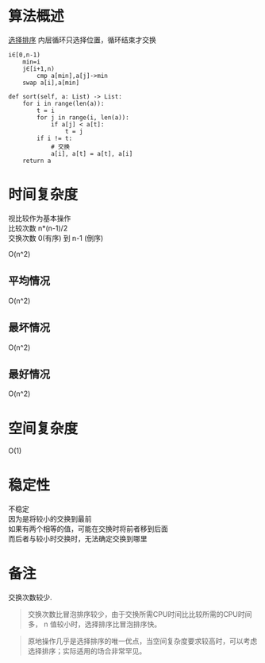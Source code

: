 # 算法概述

[选择排序](https://zh.wikipedia.org/zh-hans/%E9%80%89%E6%8B%A9%E6%8E%92%E5%BA%8F)
内层循环只选择位置，循环结束才交换

    i∈[0,n-1)
        min=i
        j∈[i+1,n)
            cmp a[min],a[j]->min
        swap a[i],a[min]
	
    def sort(self, a: List) -> List:
        for i in range(len(a)):
            t = i
            for j in range(i, len(a)):
                if a[j] < a[t]:
                    t = j
            if i != t:
                # 交换
                a[i], a[t] = a[t], a[i]
        return a



# 时间复杂度
视比较作为基本操作  
比较次数 n*(n-1)/2  
交换次数 0(有序) 到 n-1 (倒序)


O(n^2)

## 平均情况
O(n^2)

## 最坏情况
O(n^2)

## 最好情况
O(n^2)


# 空间复杂度
O(1)

# 稳定性
不稳定  
因为是将较小的交换到最前  
如果有两个相等的值，可能在交换时将前者移到后面  
而后者与较小时交换时，无法确定交换到哪里

# 备注
交换次数较少.
> 交换次数比冒泡排序较少，由于交换所需CPU时间比比较所需的CPU时间多， n 值较小时，选择排序比冒泡排序快。

> 原地操作几乎是选择排序的唯一优点，当空间复杂度要求较高时，可以考虑选择排序；实际适用的场合非常罕见。
